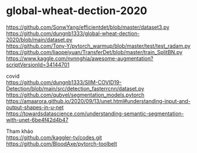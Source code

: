 # global-wheat-dection-2020
https://github.com/SonwYang/efficientdet/blob/master/dataset3.py                     
https://github.com/dungnb1333/global-wheat-dection-2020/blob/main/dataset.py                             
https://github.com/Tony-Y/pytorch_warmup/blob/master/test/test_radam.py              
https://github.com/liaopeiyuan/TransferDet/blob/master/train_SplitBN.py   
https://www.kaggle.com/nvnnghia/awesome-augmentation?scriptVersionId=34144701  


covid       
https://github.com/dungnb1333/SIIM-COVID19-Detection/blob/main/src/detection_fasterrcnn/dataset.py               
https://github.com/qubvel/segmentation_models.pytorch                                      
https://amaarora.github.io/2020/09/13/unet.html#understanding-input-and-output-shapes-in-u-net                           
https://towardsdatascience.com/understanding-semantic-segmentation-with-unet-6be4f42d4b47                       


Tham khảo                  
https://github.com/kaggler-tv/codes.git                       
https://github.com/BloodAxe/pytorch-toolbelt      
         




